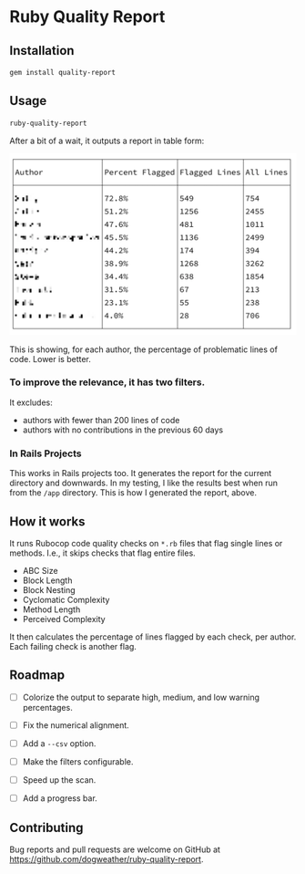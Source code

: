 # Ruby Quality Report

## Installation

```sh
gem install quality-report
```

## Usage

```sh
ruby-quality-report
```

After a bit of a wait, it outputs a report in table form:

![Screenshot](screenshot-1@2x.webp)

This is showing, for each author, the percentage of problematic lines of code. Lower is better.


### To improve the relevance, it has two filters.

It excludes:

- authors with fewer than 200 lines of code
- authors with no contributions in the previous 60 days


### In Rails Projects

This works in Rails projects too. It generates the report for the current directory and downwards. In my testing,
I like the results best when run from the `/app` directory. This is how I generated the report, above.


## How it works

It runs Rubocop code quality checks on `*.rb` files that flag single lines or methods. I.e., it skips checks that flag entire files.

- ABC Size
- Block Length
- Block Nesting
- Cyclomatic Complexity
- Method Length
- Perceived Complexity

It then calculates the percentage of lines flagged by each check, per author. Each failing check is another flag.


## Roadmap

- [ ] Colorize the output to separate high, medium, and low warning percentages.
- [ ] Fix the numerical alignment.
- [ ] Add a `--csv` option.
- [ ] Make the filters configurable.
- [ ] Speed up the scan.
- [ ] Add a progress bar.


## Contributing

Bug reports and pull requests are welcome on GitHub at https://github.com/dogweather/ruby-quality-report.

